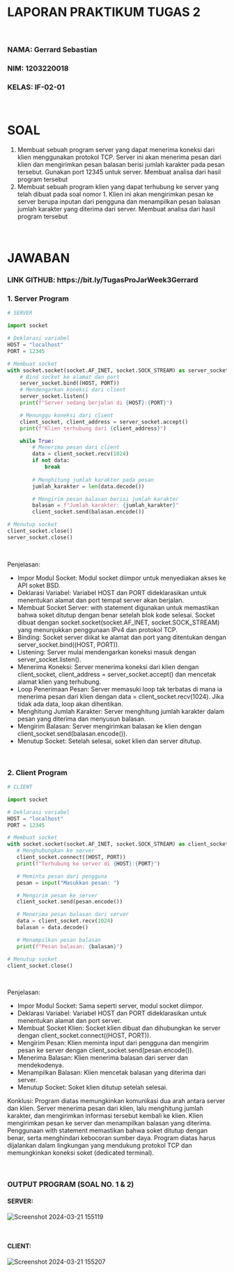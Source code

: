 # LAPORAN PRAKTIKUM TUGAS 2
<br>

<h3>NAMA: Gerrard Sebastian</h3>
<h3>NIM: 1203220018</h3>
<h3>KELAS: IF-02-01</h3>
<br>

# SOAL
1.	Membuat sebuah program server yang dapat menerima koneksi dari klien menggunakan protokol TCP. Server ini akan menerima pesan dari klien dan mengirimkan pesan balasan berisi jumlah karakter pada pesan tersebut. Gunakan port 12345 untuk server. Membuat analisa dari hasil program tersebut
2.	Membuat sebuah program klien yang dapat terhubung ke server yang telah dibuat pada soal nomor 1. Klien ini akan mengirimkan pesan ke server berupa inputan dari pengguna dan menampilkan pesan balasan jumlah karakter yang diterima dari server. Membuat analisa dari hasil program tersebut
<br>

# JAWABAN
<h3>LINK GITHUB: https://bit.ly/TugasProJarWeek3Gerrard </h3>

### 1.	Server Program
```python
# SERVER

import socket

# Deklarasi variabel
HOST = "localhost"
PORT = 12345

# Membuat socket
with socket.socket(socket.AF_INET, socket.SOCK_STREAM) as server_socket:
    # Bind socket ke alamat dan port
    server_socket.bind((HOST, PORT))
    # Mendengarkan koneksi dari client
    server_socket.listen()
    print(f"Server sedang berjalan di {HOST}:{PORT}")

    # Menunggu koneksi dari client
    client_socket, client_address = server_socket.accept()
    print(f"Klien terhubung dari {client_address}")

    while True:
        # Menerima pesan dari client
        data = client_socket.recv(1024)
        if not data:
            break
        
        # Menghitung jumlah karakter pada pesan
        jumlah_karakter = len(data.decode())

        # Mengirim pesan balasan berisi jumlah karakter
        balasan = f"Jumlah karakter: {jumlah_karakter}"
        client_socket.send(balasan.encode())

# Menutup socket
client_socket.close()
server_socket.close()
```
<br>

Penjelasan:
-	Impor Modul Socket: Modul socket diimpor untuk menyediakan akses ke API soket BSD.
-	Deklarasi Variabel: Variabel HOST dan PORT dideklarasikan untuk menentukan alamat dan port tempat server akan berjalan.
-	Membuat Socket Server: with statement digunakan untuk memastikan bahwa soket ditutup dengan benar setelah blok kode selesai. Socket dibuat dengan socket.socket(socket.AF_INET, socket.SOCK_STREAM) yang menunjukkan penggunaan IPv4 dan protokol TCP.
-	Binding: Socket server diikat ke alamat dan port yang ditentukan dengan server_socket.bind((HOST, PORT)).
-	Listening: Server mulai mendengarkan koneksi masuk dengan server_socket.listen().
-	Menerima Koneksi: Server menerima koneksi dari klien dengan client_socket, client_address = server_socket.accept() dan mencetak alamat klien yang terhubung.
-	Loop Penerimaan Pesan: Server memasuki loop tak terbatas di mana ia menerima pesan dari klien dengan data = client_socket.recv(1024). Jika tidak ada data, loop akan dihentikan.
-	Menghitung Jumlah Karakter: Server menghitung jumlah karakter dalam pesan yang diterima dan menyusun balasan.
-	Mengirim Balasan: Server mengirimkan balasan ke klien dengan client_socket.send(balasan.encode()).
-	Menutup Socket: Setelah selesai, soket klien dan server ditutup.

<br>

### 2.	Client Program

 ```python
# CLIENT

import socket

# Deklarasi variabel
HOST = "localhost"
PORT = 12345

# Membuat socket
with socket.socket(socket.AF_INET, socket.SOCK_STREAM) as client_socket:
    # Menghubungkan ke server
    client_socket.connect((HOST, PORT))
    print(f"Terhubung ke server di {HOST}:{PORT}")

    # Meminta pesan dari pengguna
    pesan = input("Masukkan pesan: ")

    # Mengirim pesan ke server
    client_socket.send(pesan.encode())

    # Menerima pesan balasan dari server
    data = client_socket.recv(1024)
    balasan = data.decode()

    # Menampilkan pesan balasan
    print(f"Pesan balasan: {balasan}")

# Menutup socket
client_socket.close()
```
<br>

Penjelasan:
-	Impor Modul Socket: Sama seperti server, modul socket diimpor.
-	Deklarasi Variabel: Variabel HOST dan PORT dideklarasikan untuk menentukan alamat dan port server.
-	Membuat Socket Klien: Socket klien dibuat dan dihubungkan ke server dengan client_socket.connect((HOST, PORT)).
-	Mengirim Pesan: Klien meminta input dari pengguna dan mengirim pesan ke server dengan client_socket.send(pesan.encode()).
-	Menerima Balasan: Klien menerima balasan dari server dan mendekodenya.
-	Menampilkan Balasan: Klien mencetak balasan yang diterima dari server.
-	Menutup Socket: Soket klien ditutup setelah selesai.

Konklusi: Program diatas memungkinkan komunikasi dua arah antara server dan klien. Server menerima pesan dari klien, lalu menghitung jumlah karakter, dan mengirimkan informasi tersebut kembali ke klien. Klien mengirimkan pesan ke server dan menampilkan balasan yang diterima. Penggunaan with statement memastikan bahwa soket ditutup dengan benar, serta menghindari kebocoran sumber daya. Program diatas harus dijalankan dalam lingkungan yang mendukung protokol TCP dan memungkinkan koneksi soket (dedicated terminal).

<br>

### OUTPUT PROGRAM (SOAL NO. 1 & 2)
#### SERVER:
![Screenshot 2024-03-21 155119](https://github.com/gerrardgs/Python-Heritage/assets/114888829/d8aeef66-a28b-46b3-a86e-7110027b13cb)

<br>

#### CLIENT:
![Screenshot 2024-03-21 155207](https://github.com/gerrardgs/Python-Heritage/assets/114888829/52a2bc8f-027c-468a-99b4-e19e6d8d7b1a)

